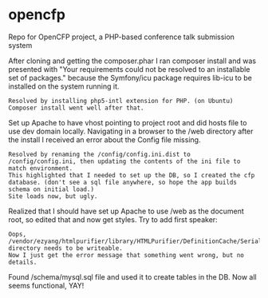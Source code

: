 opencfp
=======

Repo for OpenCFP project, a PHP-based conference talk submission system

After cloning and getting the composer.phar I ran composer install and was presented with "Your requirements could not be resolved to an installable set of packages." because the Symfony/icu package requires lib-icu to be installed on the system running it.

    Resolved by installing php5-intl extension for PHP. (on Ubuntu)
    Composer install went well after that.

Set up Apache to have vhost pointing to project root and did hosts file to use dev domain locally.
Navigating in a browser to the /web directory after the install I received an error about the Config file missing.

    Resolved by renaming the /config/config.ini.dist to /config/config.ini, then updating the contents of the ini file to match environment.
    This highlighted that I needed to set up the DB, so I created the cfp database. (don't see a sql file anywhere, so hope the app builds schema on initial load.)
    Site loads now, but ugly.

Realized that I should have set up Apache to use /web as the document root, so edited that and now get styles.
Try to add first speaker:

    Oops, /vendor/ezyang/htmlpurifier/library/HTMLPurifier/DefinitionCache/Serializer directory needs to be writeable.
    Now I just get the error message that something went wrong, but no details.

Found /schema/mysql.sql file and used it to create tables in the DB.
Now all seems functional, YAY!